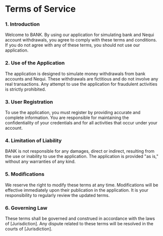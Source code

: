 # Terms of Service

### 1. Introduction
   Welcome to BANK. By using our application for simulating bank and Nequi account withdrawals, you agree to comply with these terms and conditions. If you do not agree with any of these terms, you should not use our application.

### 2. Use of the Application
   The application is designed to simulate money withdrawals from bank accounts and Nequi. These withdrawals are fictitious and do not involve any real transactions. Any attempt to use the application for fraudulent activities is strictly prohibited.

### 3. User Registration
   To use the application, you must register by providing accurate and complete information. You are responsible for maintaining the confidentiality of your credentials and for all activities that occur under your account.

### 4. Limitation of Liability
   BANK is not responsible for any damages, direct or indirect, resulting from the use or inability to use the application. The application is provided "as is," without any warranties of any kind.

### 5. Modifications
   We reserve the right to modify these terms at any time. Modifications will be effective immediately upon their publication in the application. It is your responsibility to regularly review the updated terms.

### 6. Governing Law
   These terms shall be governed and construed in accordance with the laws of [Jurisdiction]. Any dispute related to these terms will be resolved in the courts of [Jurisdiction].
